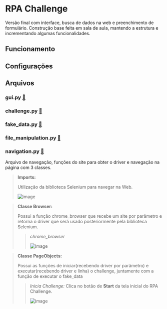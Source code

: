 # RPA Challenge
Versão final com interface, busca de dados na web e preenchimento de formulário. Construção base feita em sala de aula, mantendo a estrutura e incrementando algumas funcionalidades.

## Funcionamento

## Configurações

## Arquivos
### gui.py [📄](https://github.com/ESAran/Jornada-RPA-Curso-Python/blob/main/Funda%C3%A7%C3%B5es/RPA%20Challenge/gui.py)

### challenge.py [📄](https://github.com/ESAran/Jornada-RPA-Curso-Python/blob/main/Funda%C3%A7%C3%B5es/RPA%20Challenge/challenge.py)

### fake_data.py [📄](https://github.com/ESAran/Jornada-RPA-Curso-Python/blob/main/Funda%C3%A7%C3%B5es/RPA%20Challenge/fake_data.py)

### file_manipulation.py [📄](https://github.com/ESAran/Jornada-RPA-Curso-Python/blob/main/Funda%C3%A7%C3%B5es/RPA%20Challenge/file_manipulation.py)

### navigation.py [📄](https://github.com/ESAran/Jornada-RPA-Curso-Python/blob/main/Funda%C3%A7%C3%B5es/RPA%20Challenge/navigation.py)
Arquivo de navegação, funções do site para obter o driver e navegação na página com 3 classes.
> **Imports:**
> 
> Utilização da biblioteca Selenium para navegar na Web.
> 
> ![image](https://github.com/ESAran/Jornada-RPA-Curso-Python/assets/105756006/0d99b444-cd1f-4284-acad-660ebd5bd1c8)

> **Classe Browser:**
> 
>  Possui a função chrome_browser que recebe um site por parâmetro e retorna o driver que será usado posteriormente pela biblioteca Selenium.
> > *chrome_browser*
> > 
> >  ![image](https://github.com/ESAran/Jornada-RPA-Curso-Python/assets/105756006/88b0b62f-c0a9-486b-a825-c4dfd4d630a3)

> **Classe PageObjects:**
> 
> Possui as funções de iniciar(recebendo driver por parâmetro) e executar(recebendo driver e linha) o challenge, juntamente com a função de executar o fake_data
>
> > *Inicia Challenge:* Clica no botão de **Start** da tela inicial do RPA Challenge.
> >
> > ![image](https://github.com/ESAran/Jornada-RPA-Curso-Python/assets/105756006/bc28d17f-0854-482f-abf5-c5cf6eeb38c0)
